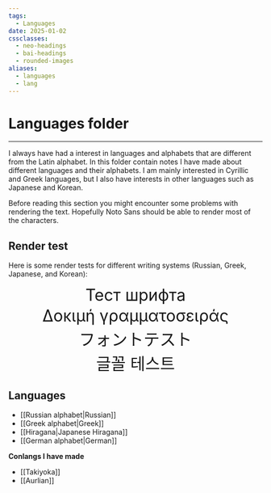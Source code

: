 ```yaml
---
tags:
  - Languages
date: 2025-01-02
cssclasses:
  - neo-headings
  - bai-headings
  - rounded-images
aliases:
  - languages
  - lang
---
```

# Languages folder

***

I always have had a interest in languages and alphabets that are different from the Latin alphabet. In this folder contain notes I have made about different languages and their alphabets. I am mainly interested in Cyrillic and Greek languages, but I also have interests in other languages such as Japanese and Korean.

Before reading this section you might encounter some problems with rendering the text. Hopefully Noto Sans should be able to render most of the characters.

## Render test

Here is some render tests for different writing systems (Russian, Greek, Japanese, and Korean):

<p style="font-size:xx-large;text-align:center;margin:2px;">Тест шрифта</p>

<p style="font-size:xx-large;text-align:center;margin:2px;">Δοκιμή γραμματοσειράς</p>

<p style="font-size:xx-large;text-align:center;margin:2px;">フォントテスト</p>

<p style="font-size:xx-large;text-align:center;margin:2px;">글꼴 테스트</p>

## Languages
- [[Russian alphabet|Russian]]
- [[Greek alphabet|Greek]]
- [[Hiragana|Japanese Hiragana]]
- [[German alphabet|German]]

**Conlangs I have made**
- [[Takiyoka]]
- [[Aurlian]]